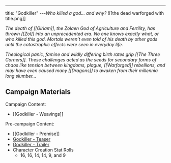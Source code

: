 ---
title: "Godkiller"
---*Who killed a god... and why?*
![[the dead warforged with title.png]]

*The death of [[Giriam]], the Zolaen God of Agriculture and Fertility, has thrown [[Zol]] into an unprecedented era. No one knows exactly what, or who killed this god. Mortals weren’t even told of his death by other gods until the catastrophic effects were seen in everyday life.*

*Theological panic, famine and wildly differing birth rates grip [[The Three Corners]]. These challenges acted as the seeds for secondary forms of chaos like tension between kingdoms, plague, [[Warforged]] rebellions, and may have even caused many [[Dragons]] to awaken from*
*their millennia long slumber...* 

## Campaign Materials
Campaign Content:
- [[Godkiller - Weavings]]

Pre-campaign Content:
- [[Godkiller - Premise]]
- [Godkiller - Teaser](https://youtu.be/hVCVxSRB39Q)
- [Godkiller - Trailer](https://youtu.be/pK5vR_A_axI)
- Character Creation Stat Rolls
	- 16, 16, 14, 14, 9, and 9